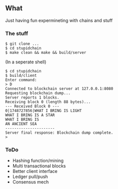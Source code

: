 ## What
Just having fun expermineting with chains and stuff

### The stuff
```shell
$ git clone ...
$ cd stupidchain
$ make clean && make && build/server
```

(In a seperate shell)
```shell
$ cd stupidchain
$ build/client
Enter command:
> D
Connected to blockchain server at 127.0.0.1:8080
Requesting blockchain dump...
Server reports 1 blocks.
Receiving block 0 (length 88 bytes)...
--- Received Block 0 ---
0|1748727856|WHAT I BRING IS LIGHT
WHAT I BRING IS A STAR
WHAT I BRING IS
AN ANCIENT SEA
----------------------
Server final response: Blockchain dump complete.
> 
```

### ToDo
- Hashing function/mining
- Multi transactional blocks
- Better client interface
- Ledger pull/push
- Consensus mech